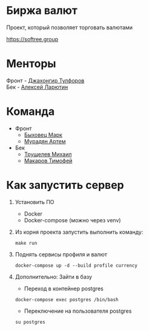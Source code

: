 # Биржа валют
Проект, который позволяет торговать валютами  

https://softree.group

# Менторы
Фронт - [Джахонгир Тулфоров](https://github.com/bin-umar)  
Бек - [Алексей Ларютин](https://github.com/ALarutin)

# Команда
- Фронт
  * [Быховец Марк](https://github.com/mark-by)
  * [Мурадян Артем](https://github.com/MuradyanArtem)
- Бек
  * [Трущелев Михаил](https://github.com/ThePsina)
  * [Макаров Тимофей](https://github.com/timofef)

# Как запустить сервер
1. Установить ПО
    * Docker
    * Docker-compose (можно через venv)

2. Из корня проекта запустить выполнить команду:
    ```
    make run
    ```

3. Поднять сервисы профиля и валют  
    ```
    docker-compose up -d --build profile currency
    ```
4. Дополнительно: Зайти в базу
    * Переход в контейнер postgres
    ```
    docker-compose exec postgres /bin/bash
    ```
    * Переключение на пользователя postgres
    ```
    su postgres
    ```


